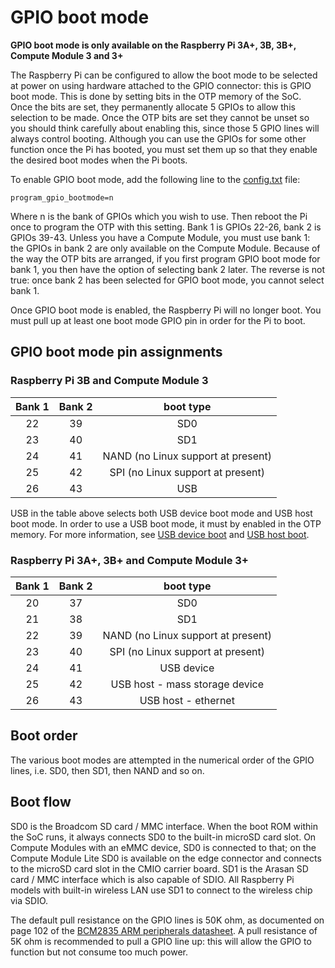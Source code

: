 # GPIO boot mode

**GPIO boot mode is only available on the Raspberry Pi 3A+, 3B, 3B+, Compute Module 3 and 3+**

The Raspberry Pi can be configured to allow the boot mode to be selected at power on using hardware attached to the GPIO connector: this is GPIO boot mode. This is done by setting bits in the OTP memory of the SoC. Once the bits are set, they permanently allocate 5 GPIOs to allow this selection to be made. Once the OTP bits are set they cannot be unset so you should think carefully about enabling this, since those 5 GPIO lines will always control booting. Although you can use the GPIOs for some other function once the Pi has booted, you must set them up so that they enable the desired boot modes when the Pi boots.

To enable GPIO boot mode, add the following line to the [config.txt](../../../configuration/config-txt/README.md) file:

```
program_gpio_bootmode=n
```

Where n is the bank of GPIOs which you wish to use. Then reboot the Pi once to program the OTP with this setting. Bank 1 is GPIOs 22-26, bank 2 is GPIOs 39-43. Unless you have a Compute Module, you must use bank 1: the GPIOs in bank 2 are only available on the Compute Module. Because of the way the OTP bits are arranged, if you first program GPIO boot mode for bank 1, you then have the option of selecting bank 2 later. The reverse is not true: once bank 2 has been selected for GPIO boot mode, you cannot select bank 1.

Once GPIO boot mode is enabled, the Raspberry Pi will no longer boot. You must pull up at least one boot mode GPIO pin in order for the Pi to boot.

## GPIO boot mode pin assignments
### Raspberry Pi 3B and Compute Module 3

|Bank 1|Bank 2|boot type|
|:----:|:---:|:--------:|
|22    |39   |SD0       |
|23    |40   |SD1       |
|24    |41   |NAND (no Linux support at present)    |
|25    |42   |SPI (no Linux support at present)    |
|26    |43   |USB       |

USB in the table above selects both USB device boot mode and USB host boot mode. In order to use a USB boot mode, it must by enabled in the OTP memory. For more information, see [USB device boot](device.md) and [USB host boot](host.md).

### Raspberry Pi 3A+, 3B+ and Compute Module 3+

|Bank 1|Bank 2|boot type|
|:----:|:---:|:--------:|
|20    |37   |SD0       |
|21    |38   |SD1       |
|22    |39   |NAND (no Linux support at present)    |
|23    |40   |SPI (no Linux support at present)    |
|24    |41   |USB device      |
|25    |42   |USB host - mass storage device |
|26    |43   |USB host - ethernet |

## Boot order

The various boot modes are attempted in the numerical order of the GPIO lines, i.e. SD0, then SD1, then NAND and so on.

## Boot flow

SD0 is the Broadcom SD card / MMC interface. When the boot ROM within the SoC runs, it always connects SD0 to the built-in microSD card slot. On Compute Modules with an eMMC device, SD0 is connected to that; on the Compute Module Lite SD0 is available on the edge connector and connects to the microSD card slot in the CMIO carrier board. SD1 is the Arasan SD card / MMC interface which is also capable of SDIO. All Raspberry Pi models with built-in wireless LAN use SD1 to connect to the wireless chip via SDIO.

The default pull resistance on the GPIO lines is 50K ohm, as documented on page 102 of the [BCM2835 ARM peripherals datasheet](../bcm2835/BCM2835-ARM-Peripherals.pdf). A pull resistance of 5K ohm is recommended to pull a GPIO line up: this will allow the GPIO to function but not consume too much power.
